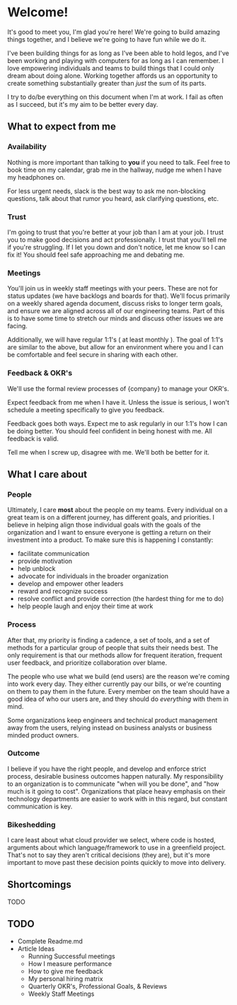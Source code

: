 # Welcome!
It's good to meet you, I'm glad you're here! We're going to build amazing things together, and I believe we're going to have fun while we do it.

I've been building things for as long as I've been able to hold legos, and I've been working and playing with computers for as long as I can remember. I love empowering individuals and teams to build things that I could only dream about doing alone. Working together affords us an opportunity to create something substantially greater than _just_ the sum of its parts. 

I try to do/be everything on this document when I'm at work. I fail as often as I succeed, but it's my aim to be better every day. 

## What to expect from me

### Availability
Nothing is more important than talking to **you** if you need to talk. Feel free to book time on my calendar, grab me in the hallway, nudge me when I have my headphones on.

For less urgent needs, slack is the best way to ask me non-blocking questions, talk about that rumor you heard, ask clarifying questions, etc. 

### Trust
I'm going to trust that you're better at your job than I am at your job. I trust you to make good decisions and act professionally. I trust that you'll tell me if you're struggling. If I let you down and don't notice, let me know so I can fix it! You should feel safe approaching me and debating me. 

### Meetings
You'll join us in weekly staff meetings with your peers. These are not for status updates (we have backlogs and boards for that). We'll focus primarily on a weekly shared agenda document, discuss risks to longer term goals, and ensure we are aligned across all of our engineering teams. Part of this is to have some time to stretch our minds and discuss other issues we are facing.

Additionally, we will have regular 1:1's ( at least monthly ). The goal of 1:1's are similar to the above, but allow for an environment where you and I can be comfortable and feel secure in sharing with each other. 

### Feedback & OKR's
We'll use the formal review processes of {company} to manage your OKR's.

Expect feedback from me when I have it. Unless the issue is serious, I won't schedule a meeting specifically to give you feedback.

Feedback goes both ways. Expect me to ask regularly in our 1:1's how I can be doing better. You should feel confident in being honest with me. All feedback is valid.

Tell me when I screw up, disagree with me. We'll both be better for it.

## What I care about

### People
Ultimately, I care **most** about the people on my teams. Every individual on a great team is on a different journey, has different goals, and priorities. I believe in helping align those individual goals with the goals of the organization and I want to ensure everyone is getting a return on their investment into a product. To make sure this is happening I constantly:

* facilitate communication
* provide motivation 
* help unblock 
* advocate for individuals in the broader organization 
* develop and empower other leaders
* reward and recognize success
* resolve conflict and provide correction (the hardest thing for me to do)
* help people laugh and enjoy their time at work

### Process
After that, my priority is finding a cadence, a set of tools, and a set of methods for a particular group of people that suits their needs best. The only requirement is that our methods allow for frequent iteration, frequent user feedback, and prioritize collaboration over blame. 

The people who use what we build (end users) are the reason we're coming into work every day. They either currently pay our bills, or we're counting on them to pay them in the future. Every member on the team should have a good idea of who our users are, and they should do *everything* with them in mind. 

Some organizations keep engineers and technical product management away from the users, relying instead on business analysts or business minded product owners.

### Outcome
I believe if you have the right people, and develop and enforce strict process, desirable business outcomes happen naturally. My responsibility to an organization is to communicate "when will you be done", and "how much is it going to cost". Organizations that place heavy emphasis on their technology departments are easier to work with in this regard, but constant communication is key. 

### Bikeshedding
I care least about what cloud provider we select, where code is hosted, arguments about which language/framework to use in a greenfield project. That's not to say they aren't critical decisions (they are), but it's more important to move past these decision points quickly to move into delivery. 

## Shortcomings
TODO

## TODO
* Complete Readme.md
* Article Ideas
  * Running Successful meetings
  * How I measure performance
  * How to give me feedback
  * My personal hiring matrix
  * Quarterly OKR's, Professional Goals, & Reviews
  * Weekly Staff Meetings
